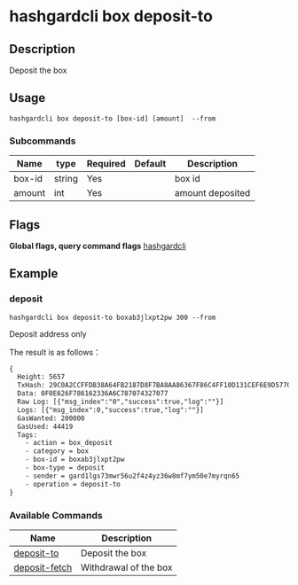 # hashgardcli box deposit-to

## Description
Deposit the box



## Usage
```shell
hashgardcli box deposit-to [box-id] [amount]  --from
```



### Subcommands

| Name | type  | Required  | Default| Description    |
| ------ | ------ | -------- | ------ | ------------ |
| box-id | string | Yes  |        | box id |
| amount | int   | Yes  |        | amount deposited  |



## Flags

**Global flags, query command flags** [hashgardcli](../README.md)

## Example
### deposit

```
hashgardcli box deposit-to boxab3jlxpt2pw 300 --from
```

Deposit address only



The result is as follows：

```txt
{
  Height: 5657
  TxHash: 29C0A2CCFFDB38A64FB2187D8F7BA8AA86367F86C4FF10D131CEF6E9D5770235
  Data: 0F0E626F786162336A6C787074327077
  Raw Log: [{"msg_index":"0","success":true,"log":""}]
  Logs: [{"msg_index":0,"success":true,"log":""}]
  GasWanted: 200000
  GasUsed: 44419
  Tags:
    - action = box_deposit
    - category = box
    - box-id = boxab3jlxpt2pw
    - box-type = deposit
    - sender = gard1lgs73mwr56u2f4z4yz36w8mf7ym50e7myrqn65
    - operation = deposit-to
}
```



### Available Commands

| Name                           | Description                |
| --------------------------------- | ------------------------ |
| [deposit-to](deposit-to.md)       | Deposit the box |
| [deposit-fetch](deposit-fetch.md) | Withdrawal of the box |
